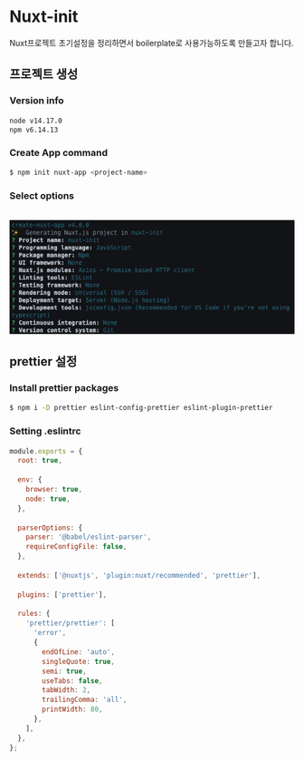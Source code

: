 # Nuxt-init

Nuxt프로젝트 초기설정을 정리하면서 boilerplate로 사용가능하도록 만들고자 합니다.

##  프로젝트 생성

### Version info

```
node v14.17.0
npm v6.14.13
```

### Create App command

```bash
$ npm init nuxt-app <project-name>
```

### Select options

<br />
<img src="/assets/images/project-options.png" alt="project options">
<br />

## prettier 설정

### Install prettier packages

```bash
$ npm i -D prettier eslint-config-prettier eslint-plugin-prettier
```

### Setting .eslintrc

```js
module.exports = {
  root: true,

  env: {
    browser: true,
    node: true,
  },

  parserOptions: {
    parser: '@babel/eslint-parser',
    requireConfigFile: false,
  },

  extends: ['@nuxtjs', 'plugin:nuxt/recommended', 'prettier'],

  plugins: ['prettier'],

  rules: {
    'prettier/prettier': [
      'error',
      {
        endOfLine: 'auto',
        singleQuote: true,
        semi: true,
        useTabs: false,
        tabWidth: 2,
        trailingComma: 'all',
        printWidth: 80,
      },
    ],
  },
};
```